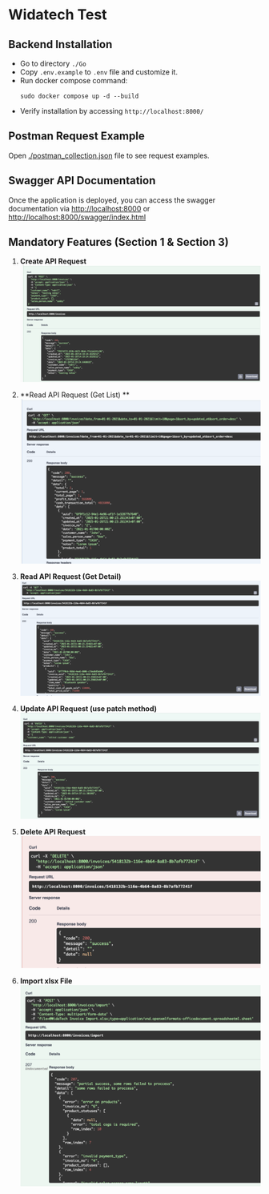 # Widatech Test

## Backend Installation
- Go to directory `./Go`
- Copy `.env.example` to `.env` file and customize it.
- Run docker compose command:
    ```
    sudo docker compose up -d --build
    ```
- Verify installation by accessing `http://localhost:8000/`

## Postman Request Example
Open [./postman_collection.json](./postman_collection.json) file to see request examples.

## Swagger API Documentation
Once the application is deployed, you can access the swagger documentation via [http://localhost:8000](http://localhost:8000) or [http://localhost:8000/swagger/index.html](http://localhost:8000/swagger/index.html)

## Mandatory Features (Section 1 & Section 3)
1. **Create API Request**
    ![image](./assets/create-invoice-success.png)

2. **Read API Request (Get List) **
    ![image](./assets/get-invoice-list.png)

3. **Read API Request (Get Detail)**
    ![image](./assets/get-invoice-detail.png)

4. **Update API Request (use patch method)**
    ![image](./assets/patch-invoice.png)

5. **Delete API Request**
    ![image](./assets/delete-invoice.png)

6. **Import xlsx File**
    ![image](./assets/import.png)

